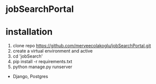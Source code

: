 # jobSearchPortal

# installation

  1. clone repo https://github.com/merveecolakoglu/jobSearchPortal.git
  2. create a virtual environment and active
  3. cd 'jobSearch'
  4. pip install -r requirements.txt
  5. python manage.py runserver

  - Django, Postgres



